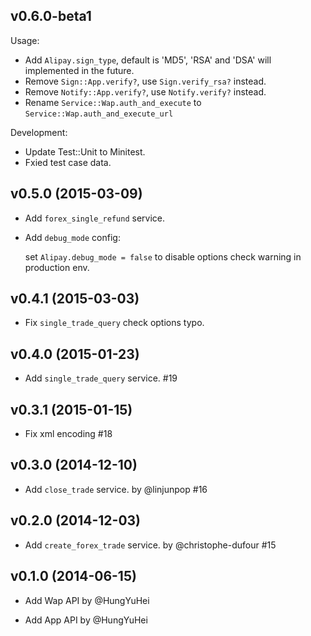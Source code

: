 ## v0.6.0-beta1

Usage:

- Add `Alipay.sign_type`, default is 'MD5', 'RSA' and 'DSA' will implemented in the future.
- Remove `Sign::App.verify?`, use `Sign.verify_rsa?` instead.
- Remove `Notify::App.verify?`, use `Notify.verify?` instead.
- Rename `Service::Wap.auth_and_execute` to `Service::Wap.auth_and_execute_url`

Development:

- Update Test::Unit to Minitest.
- Fxied test case data.

## v0.5.0 (2015-03-09)

- Add `forex_single_refund` service.
- Add `debug_mode` config:

  set `Alipay.debug_mode = false` to disable options check warning in production env.

## v0.4.1 (2015-03-03)

- Fix `single_trade_query` check options typo.

## v0.4.0 (2015-01-23)

- Add `single_trade_query` service. #19

## v0.3.1 (2015-01-15)

- Fix xml encoding #18

## v0.3.0 (2014-12-10)

- Add `close_trade` service. by @linjunpop #16

## v0.2.0 (2014-12-03)

- Add `create_forex_trade` service. by @christophe-dufour #15

## v0.1.0 (2014-06-15)

- Add Wap API by @HungYuHei

- Add App API by @HungYuHei
